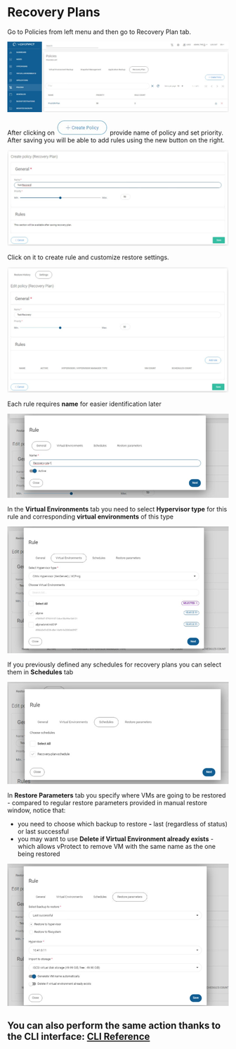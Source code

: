 # Recovery Plans

Go to Policies from left menu and then go to Recovery Plan tab.

![](../../.gitbook/assets/restore-scheduled-recovery-plans-policy%20%281%29.jpg)

After clicking on ![](../../.gitbook/assets/icon-createpolicy_mini%20%285%29.jpg) provide name of policy and set priority. After saving you will be able to add rules using the new button on the right.

![](../../.gitbook/assets/restore-scheduled-recovery-plans-policy-save%20%281%29.jpg)

Click on it to create rule and customize restore settings.

![](../../.gitbook/assets/restore-scheduled-recovery-plans-policy-rules%20%281%29.jpg)

Each rule requires **name** for easier identification later

![](../../.gitbook/assets/restore-scheduled-recovery-plans-policy-rules-name%20%281%29.jpg)

In the **Virtual Environments** tab you need to select **Hypervisor type** for this rule and corresponding **virtual environments** of this type

![](../../.gitbook/assets/restore-scheduled-recovery-plans-policy-rules-virtual-environment%20%281%29.jpg)

If you previously defined any schedules for recovery plans you can select them in **Schedules** tab

![](../../.gitbook/assets/restore-scheduled-recovery-plans-policy-rules-schedule%20%281%29.jpg)

In **Restore Parameters** tab you specify where VMs are going to be restored - compared to regular restore parameters provided in manual restore window, notice that:

* you need to choose which backup to restore **-** last \(regardless of status\) or last successful
* you may want to use **Delete if Virtual Environment already exists** - which allows vProtect to remove VM with the same name as the one being restored

![](../../.gitbook/assets/restore-scheduled-recovery-plans-policy-rules-restore-parameters%20%281%29.jpg)

## You can also perform the same action thanks to the CLI interface: [CLI Reference](../cli-reference.md#recovery-plans-policies)

